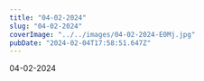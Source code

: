 ```yaml
---
title: "04-02-2024"
slug: "04-02-2024"
coverImage: "../../images/04-02-2024-E0Mj.jpg"
pubDate: "2024-02-04T17:58:51.647Z"
---
```


04-02-2024
